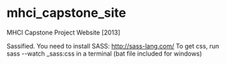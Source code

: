 mhci_capstone_site
==================

MHCI Capstone Project Website [2013]

Sassified. You need to install SASS: http://sass-lang.com/
To get css, run sass --watch _sass:css in a terminal
(bat file included for windows)
